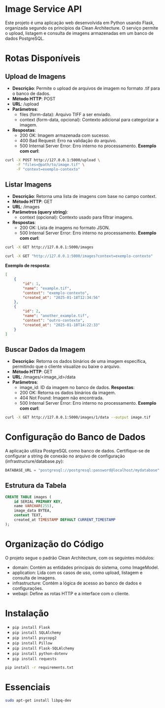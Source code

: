 # Image Service API
Este projeto é uma aplicação web desenvolvida em Python usando Flask, organizada segundo os princípios da Clean Architecture. O serviço permite o upload, listagem e consulta de imagens armazenadas em um banco de dados PostgreSQL.

# Rotas Disponíveis
## Upload de Imagens
- **Descrição**: Permite o upload de arquivos de imagem no formato .tif para o banco de dados.
- **Método HTTP**: POST
- **URL**: /upload
- **Parâmetros**:
    - files (form-data): Arquivo TIFF a ser enviado.
    - context (form-data, opcional): Contexto adicional para categorizar a imagem.
- **Respostas**:
    - 200 OK: Imagem armazenada com sucesso.
    - 400 Bad Request: Erro na validação do arquivo.
    - 500 Internal Server Error: Erro interno no processamento.
**Exemplo com curl**:
```bash
curl -X POST http://127.0.0.1:5000/upload \
     -F "files=@path/to/image.tif" \
     -F "context=exemplo-contexto"

```
## Listar Imagens
- **Descrição**: Retorna uma lista de imagens com base no campo context.
- **Método HTTP**: GET
- **URL**: /images
- **Parâmetros (query string)**:
    - context (opcional): Contexto usado para filtrar imagens.
- **Respostas**:
    - 200 OK: Lista de imagens no formato JSON.
    - 500 Internal Server Error: Erro interno no processamento.
**Exemplo com curl**:
```bash
curl -X GET http://127.0.0.1:5000/images

curl -X GET "http://127.0.0.1:5000/images?context=exemplo-contexto"

```

**Exemplo de resposta**:
```json
[
    {
        "id": 1,
        "name": "example.tif",
        "context": "exemplo-contexto",
        "created_at": "2025-01-18T12:34:56"
    },
    {
        "id": 2,
        "name": "another_example.tif",
        "context": "outro-contexto",
        "created_at": "2025-01-18T14:22:33"
    }
]
```
## Buscar Dados da Imagem
- **Descrição**: Retorna os dados binários de uma imagem específica, permitindo que o cliente visualize ou baixe o arquivo.
- **Método HTTP**: GET
- **URL**: /images/<image_id>/data
- **Parâmetros**:
    - image_id: ID da imagem no banco de dados.
**Respostas**:
    - 200 OK: Retorna os dados binários da imagem.
    - 404 Not Found: Imagem não encontrada.
    - 500 Internal Server Error: Erro interno no processamento.
**Exemplo com curl**:
```bash
curl -X GET http://127.0.0.1:5000/images/1/data --output image.tif
```

# Configuração do Banco de Dados
A aplicação utiliza PostgreSQL como banco de dados. Certifique-se de configurar a string de conexão no arquivo de configuração (infrastructure/database.py):

```python
DATABASE_URL = "postgresql://postgresql:password@localhost/mydatabase"
```

## Estrutura da Tabela
```sql
CREATE TABLE images (
    id SERIAL PRIMARY KEY,
    name VARCHAR(255),
    image_data BYTEA,
    context TEXT,
    created_at TIMESTAMP DEFAULT CURRENT_TIMESTAMP
);
```

# Organização do Código
O projeto segue o padrão Clean Architecture, com os seguintes módulos:

- domain: Contém as entidades principais do sistema, como ImageModel.
- application: Lida com os casos de uso, como upload, listagem e consulta de imagens.
- infrastructure: Contém a lógica de acesso ao banco de dados e configurações.
- webapi: Define as rotas HTTP e a interface com o cliente.


# Instalação

- `pip install Flask`
- `pip install SQLAlchemy`
- `pip install psycopg2`
- `pip install Pillow`
- `pip install Flask-SQLAlchemy`
- `pip install python-dotenv`
- `pip install requests`

```bash
pip install -r requirements.txt
```

# Essenciais
```bash
sudo apt-get install libpq-dev
```